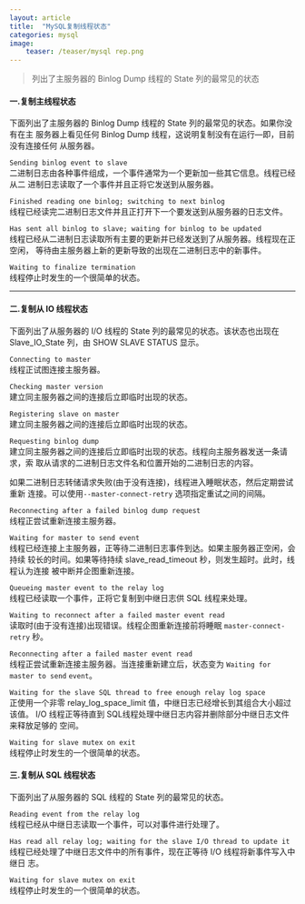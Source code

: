 ```yaml
---
layout: article
title:  "MySQL复制线程状态"
categories: mysql
image:
    teaser: /teaser/mysql rep.png
---  
```

> 列出了主服务器的 Binlog Dump 线程的 State 列的最常见的状态  


#### 一.复制主线程状态   
下面列出了主服务器的 Binlog Dump 线程的 State 列的最常见的状态。如果你没有在主
服务器上看见任何 Binlog Dump 线程，这说明复制没有在运行—即，目前没有连接任何
从服务器。   
 
`Sending binlog event to slave`     
二进制日志由各种事件组成，一个事件通常为一个更新加一些其它信息。线程已经从二
进制日志读取了一个事件并且正将它发送到从服务器。 
 
`Finished reading one binlog; switching to next binlog`     
线程已经读完二进制日志文件并且正打开下一个要发送到从服务器的日志文件。 
 
`Has sent all binlog to slave; waiting for binlog to be updated`     
线程已经从二进制日志读取所有主要的更新并已经发送到了从服务器。线程现在正空闲，
等待由主服务器上新的更新导致的出现在二进制日志中的新事件。 
 
`Waiting to finalize termination`     
线程停止时发生的一个很简单的状态。 
 
---

#### 二.复制从 IO 线程状态     
下面列出了从服务器的 I/O 线程的 State 列的最常见的状态。该状态也出现在
Slave_IO_State 列，由 SHOW SLAVE STATUS 显示。   
 
`Connecting to master`     
线程正试图连接主服务器。   
 
`Checking master version`     
建立同主服务器之间的连接后立即临时出现的状态。 
 
`Registering slave on master`     
建立同主服务器之间的连接后立即临时出现的状态。 
 
`Requesting binlog dump`   
建立同主服务器之间的连接后立即临时出现的状态。线程向主服务器发送一条请求，索
取从请求的二进制日志文件名和位置开始的二进制日志的内容。 
 
如果二进制日志转储请求失败(由于没有连接)，线程进入睡眠状态，然后定期尝试重新
连接。可以使用`--master-connect-retry` 选项指定重试之间的间隔。 
 
`Reconnecting after a failed binlog dump request`   
线程正尝试重新连接主服务器。 
 
`Waiting for master to send event`   
线程已经连接上主服务器，正等待二进制日志事件到达。如果主服务器正空闲，会持续
较长的时间。如果等待持续 slave_read_timeout 秒，则发生超时。此时，线程认为连接
被中断并企图重新连接。 
 
`Queueing master event to the relay log`     
线程已经读取一个事件，正将它复制到中继日志供 SQL 线程来处理。 
 
`Waiting to reconnect after a failed master event read`   
读取时(由于没有连接)出现错误。线程企图重新连接前将睡眠 `master-connect-retry` 秒。 
 
`Reconnecting after a failed master event read`     
线程正尝试重新连接主服务器。当连接重新建立后，状态变为 `Waiting for master to send` 
`event`。 
 
`Waiting for the slave SQL thread to free enough relay log space`     
正使用一个非零 relay_log_space_limit 值，中继日志已经增长到其组合大小超过该值。
I/O 线程正等待直到 SQL线程处理中继日志内容并删除部分中继日志文件来释放足够的
空间。 
 
`Waiting for slave mutex on exit`     
线程停止时发生的一个很简单的状态。 
 
 
#### 三.复制从 SQL 线程状态   
下面列出了从服务器的 SQL 线程的 State 列的最常见的状态。   
 
`Reading event from the relay log`    
线程已经从中继日志读取一个事件，可以对事件进行处理了。   
 
`Has read all relay log; waiting for the slave I/O thread to update it`     
线程已经处理了中继日志文件中的所有事件，现在正等待 I/O 线程将新事件写入中继日
志。 
 
`Waiting for slave mutex on exit`    
线程停止时发生的一个很简单的状态。   